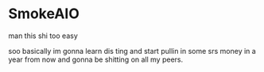 # SmokeAIO
man this shi too easy

soo basically im gonna learn dis ting and start pullin in some srs money in a year from now and gonna be shitting on all my peers.
